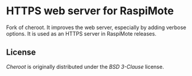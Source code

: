 # HTTPS web server for RaspiMote
Fork of cheroot. It improves the web server, especially by adding verbose options. It is used as an HTTPS server in RaspiMote releases.

## License
*Cheroot* is originally distributed under the *BSD 3-Clause* license.

